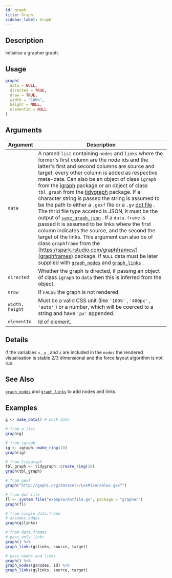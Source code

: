 ```yaml
---
id: graph
title: Graph
sidebar_label: Graph
---
```


## Description

Initialise a grapher graph.


## Usage

```r
graph(
  data = NULL,
  directed = TRUE,
  draw = TRUE,
  width = "100%",
  height = NULL,
  elementId = NULL
)
```


## Arguments

Argument      |Description
------------- |----------------
`data`     |     A named `list` containing `nodes` and `links`  where the former's first column are the node ids and the latter's first and second columns are source and target, every other column is added as respective meta-data. Can also be an object of class `igraph` from the [igraph](#igraph) package or an object of class `tbl_graph` from the [tidygraph](#tidygraph) package. If a character string is passed the string is assumed to be the path to either a `.gexf` file or a `.gv`  [dot file](https://en.wikipedia.org/wiki/DOT_(graph_description_language)) . The thrid file type acceted is JSON, it must be the output of [`save_graph_json`](#savegraphjson) . If a `data.frame` is passed it is assumed to be links where the first column indicates the source, and the second the target of the links. This argument can also be of class `graphframe` from the [https://spark.rstudio.com/graphframes/](graphframes) package. If `NULL` data must be later supplied with [`graph_nodes`](#graphnodes)  and [`graph_links`](#graphlinks) .
`directed`     |     Whether the graph is directed, if passing an object of class `igraph` to `data` then this is inferred from the object.
`draw`     |     If `FALSE` the graph is not rendered.
`width, height`     |     Must be a valid CSS unit (like `'100%'` , `'400px'` , `'auto'` ) or a number, which will be coerced to a string and have `'px'` appended.
`elementId`     |     Id of element.


## Details

if the variables `x` , `y` , and `z` 
 are included in the `nodes` the rendered visualisation
 is stable 2/3 dimensional and the force layout algorithm is not run.


## See Also

[`graph_nodes`](#graphnodes) and [`graph_links`](#graphlinks) to add nodes and links.


## Examples

```r
g <- make_data() # mock data

# from a list
graph(g)

# from igraph
ig <- igraph::make_ring(10)
graph(ig)

# from tidygraph
tbl_graph <- tidygraph::create_ring(20)
graph(tbl_graph)

# from gexf
graph("http://gephi.org/datasets/LesMiserables.gexf")

# from dot file
fl <- system.file("example/dotfile.gv", package = "grapher")
graph(fl)

# from single data.frame
# assumes edges
graph(g$links)

# from data.frames
# pass only links
graph() %>%
graph_links(g$links, source, target)

# pass nodes and links
graph() %>%
graph_nodes(g$nodes, id) %>%
graph_links(g$links, source, target)
```


